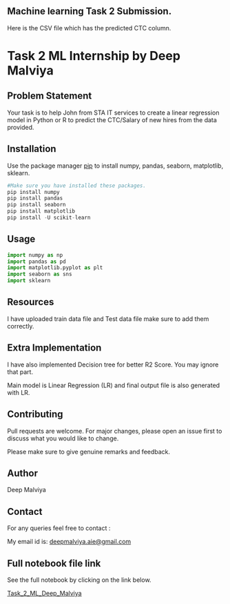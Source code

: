 ## Machine learning Task 2 Submission.

Here is the CSV file which has the predicted CTC column.

# Task 2 ML Internship by Deep Malviya

## Problem Statement

Your task is to help John from STA IT services to create a linear regression model in Python or R to predict the CTC/Salary of new hires from the data provided. 

## Installation

Use the package manager [pip](https://pip.pypa.io/en/stable/) to install numpy, pandas, seaborn, matplotlib, sklearn.


```python
#Make sure you have installed these packages.
pip install numpy
pip install pandas
pip install seaborn
pip install matplotlib
pip install -U scikit-learn
```

## Usage

```python
import numpy as np
import pandas as pd
import matplotlib.pyplot as plt
import seaborn as sns
import sklearn
```
## Resources

I have uploaded train data file and Test data file make sure to add them correctly.

## Extra Implementation

I have also implemented Decision tree for better R2 Score. You may ignore that part.

Main model is Linear Regression (LR) and final output file is also generated with LR.

## Contributing
Pull requests are welcome. For major changes, please open an issue first to discuss what you would like to change.

Please make sure to give genuine remarks and feedback.

## Author

Deep Malviya

## Contact 

For any queries feel free to contact :

My email id is: deepmalviya.aie@gmail.com

## Full notebook file link

See the full notebook by clicking on the link below. 

[Task_2_ML_Deep_Malviya](https://github.com/DeepMalviya1/ML_Task_Submission_Deep_Malviya/blob/main/Task_2_Deep_Malviya_pyfile.ipynb)


